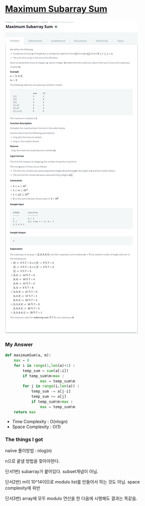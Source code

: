 # [Maximum Subarray Sum](https://www.hackerrank.com/challenges/maximum-subarray-sum/problem)

![image](Problem.png)



### My Answer

```python
def maximumSum(a, m):
    max = 0
    for i in range(1,len(a)+1) : 
        temp_sum = sum(a[:i])
        if temp_sum%m>max : 
                max = temp_sum%m
        for j in range(i,len(a)) : 
            temp_sum -= a[j-i]
            temp_sum += a[j]
            if temp_sum%m>max : 
                max = temp_sum%m
    return max
```

* Time Complexity : O(nlogn)
* Space Complexity : O(1)



### The things I got

naiive 풀이방법 : nlog(n)  

n으로 끝낼 방법을 찾아야한다.  

단서1번) subarray가 붙어있다. subset개념이 아님.  

단서2번) m이 10^14이므로 modulo list를 만들어서 하는 것도 아님. space complexity에 위반  

단서3번) array에 모두 modulo 연산을 한 다음에 시행해도 결과는 똑같음.  